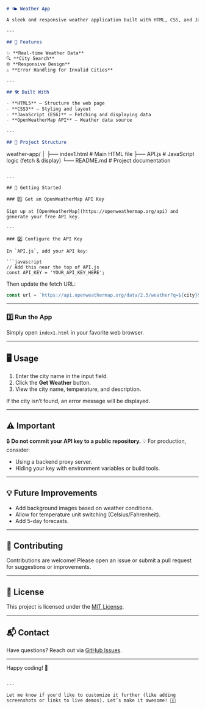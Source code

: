 ```markdown
# 🌤️ Weather App

A sleek and responsive weather application built with HTML, CSS, and JavaScript. It allows users to search for real-time weather information for any city worldwide using the OpenWeatherMap API.

---

## 🚀 Features

✨ **Real-time Weather Data**  
🔍 **City Search**  
🌐 **Responsive Design**  
⚠️ **Error Handling for Invalid Cities**

---

## 🛠️ Built With

- **HTML5** – Structure the web page
- **CSS3** – Styling and layout
- **JavaScript (ES6)** – Fetching and displaying data
- **OpenWeatherMap API** – Weather data source

---

## 📂 Project Structure

```

weather-app/
│
├── index1.html          # Main HTML file
├── API.js               # JavaScript logic (fetch & display)
└── README.md            # Project documentation

````

---

## 🔑 Getting Started

### 1️⃣ Get an OpenWeatherMap API Key

Sign up at [OpenWeatherMap](https://openweathermap.org/api) and generate your free API key.

---

### 2️⃣ Configure the API Key

In `API.js`, add your API key:

```javascript
// Add this near the top of API.js
const API_KEY = 'YOUR_API_KEY_HERE';
````

Then update the fetch URL:

```javascript
const url = `https://api.openweathermap.org/data/2.5/weather?q=${city}&units=metric&appid=${API_KEY}`;
```

---

### 3️⃣ Run the App

Simply open `index1.html` in your favorite web browser.

---

## 🖥️ Usage

1. Enter the city name in the input field.
2. Click the **Get Weather** button.
3. View the city name, temperature, and description.

If the city isn’t found, an error message will be displayed.

---

## ⚠️ Important

🔒 **Do not commit your API key to a public repository.**
💡 For production, consider:

* Using a backend proxy server.
* Hiding your key with environment variables or build tools.

---

## 💡 Future Improvements

* Add background images based on weather conditions.
* Allow for temperature unit switching (Celsius/Fahrenheit).
* Add 5-day forecasts.

---

## 🤝 Contributing

Contributions are welcome! Please open an issue or submit a pull request for suggestions or improvements.

---

## 📄 License

This project is licensed under the [MIT License](LICENSE).

---

## 📬 Contact

Have questions? Reach out via [GitHub Issues](https://github.com/yourusername/weather-app/issues).

---

Happy coding! 🚀

```

---

Let me know if you'd like to customize it further (like adding screenshots or links to live demos). Let’s make it awesome! 🚀✨
```
